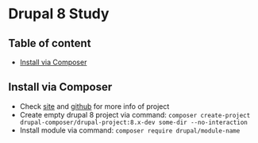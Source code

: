 # Drupal 8 Study

## Table of content
- [Install via Composer](#install-via-composer)

## Install via Composer
* Check [site](http://drupal-composer.org/) and [github](https://github.com/drupal-composer/drupal-project) for more info of project
* Create empty drupal 8 project via command: `composer create-project drupal-composer/drupal-project:8.x-dev some-dir --no-interaction`
* Install module via command: `composer require drupal/module-name`
